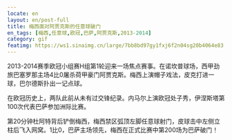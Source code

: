 ```yaml
---
locate: en
layout: en/post-full
title: 梅西面对阿贾克斯的任意球破门
en_tags: [梅西,任意球,欧冠,巴萨,阿贾克斯,2013-2014]
category: gif
featimg: https://ws1.sinaimg.cn/large/7bb8bd97gy1fxj6f2n04sg20b4064e83.gif
---
```


2013-2014赛季欧冠小组赛H组第1轮迎来一场焦点赛事。在诺坎普球场，西甲劲旅巴塞罗那主场4比0屠杀荷甲豪门阿贾克斯。梅西上演帽子戏法，皮克打进一球，巴尔德斯扑出一记点球。

在欧冠历史上，两队此前从未有过交锋纪录。内马尔上演欧冠处子秀，伊涅斯塔第100次代表巴萨参加洲际比赛。

第20分钟杜阿特背后铲倒梅西，梅西禁区弧顶左脚任意球射门，皮球击中左侧立柱后飞入网窝。1比0，巴萨主场领先，梅西在正式比赛中第200场为巴萨破门！